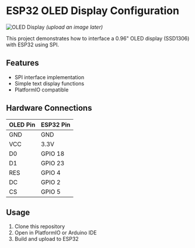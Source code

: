# ESP32 OLED Display Configuration

![OLED Display](images/display.jpg) *(upload an image later)*

This project demonstrates how to interface a 0.96" OLED display (SSD1306) with ESP32 using SPI.

## Features
- SPI interface implementation
- Simple text display functions
- PlatformIO compatible

## Hardware Connections
| OLED Pin | ESP32 Pin |
|----------|-----------|
| GND      | GND       |
| VCC      | 3.3V      |
| D0       | GPIO 18   |
| D1       | GPIO 23   |
| RES      | GPIO 4    |
| DC       | GPIO 2    |
| CS       | GPIO 5    |

## Usage
1. Clone this repository
2. Open in PlatformIO or Arduino IDE
3. Build and upload to ESP32
